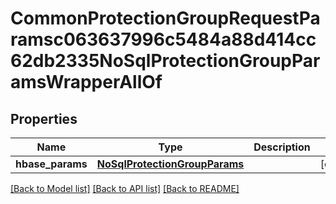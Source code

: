 # CommonProtectionGroupRequestParamsc063637996c5484a88d414cc62db2335NoSqlProtectionGroupParamsWrapperAllOf


## Properties
Name | Type | Description | Notes
------------ | ------------- | ------------- | -------------
**hbase_params** | [**NoSqlProtectionGroupParams**](NoSqlProtectionGroupParams.md) |  | [optional] 

[[Back to Model list]](../README.md#documentation-for-models) [[Back to API list]](../README.md#documentation-for-api-endpoints) [[Back to README]](../README.md)


